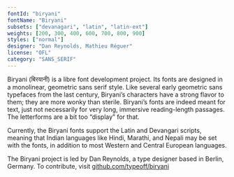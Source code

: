 ```yaml
---
fontId: "biryani"
fontName: "Biryani"
subsets: ["devanagari", "latin", "latin-ext"]
weights: [200, 300, 400, 600, 700, 800, 900]
styles: ["normal"]
designer: "Dan Reynolds, Mathieu Réguer"
license: "OFL"
category: "SANS_SERIF"
---
```


<p>
Biryani (बिरयानी) is a libre font development project. 
Its fonts are designed in a monolinear, geometric sans serif style. 
Like several early geometric sans typefaces from the last century, Biryani’s characters have a strong flavor to them; they are more wonky than sterile. 
Biryani’s fonts are indeed meant for text, just not necessarily for very long, immersive reading-length passages. 
The letterforms are a bit too “display” for that. 
</p>

<p>
Currently, the Biryani fonts support the Latin and Devangari scripts, meaning that Indian languages like Hindi, Marathi, and Nepali may be set with the fonts, in addition to most Western and Central European languages.
</p>

<p>
The Biryani project is led by Dan Reynolds, a type designer based in Berlin, Germany. 
To contribute, visit <a href="https://github.com/typeoff/biryani">github.com/typeoff/biryani</a>
</p>

